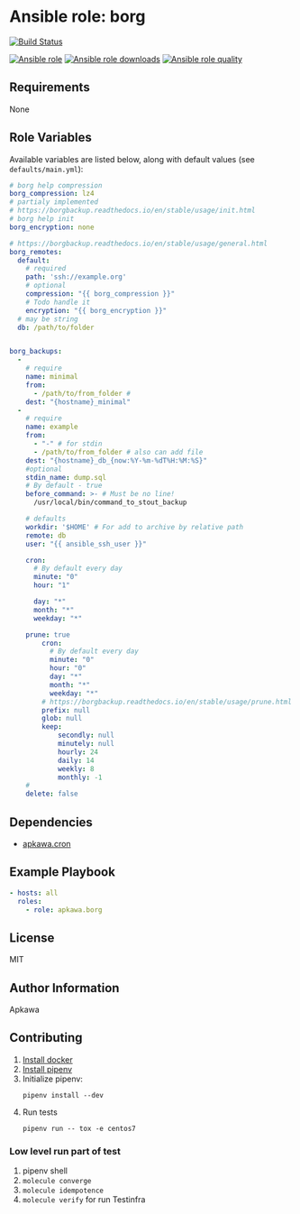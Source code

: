 # Ansible role: borg

[![Build Status](https://travis-ci.org/apkawa/ansible-role-borg.svg?branch=master)](https://travis-ci.org/apkawa/ansible-role-borg)

[![Ansible role](https://img.shields.io/ansible/role/%replace%.svg)](https://galaxy.ansible.com/apkawa/%replace%)
[![Ansible role downloads](https://img.shields.io/ansible/role/d/%replace%.svg)](https://galaxy.ansible.com/apkawa/%replace%)
[![Ansible role quality](https://img.shields.io/ansible/quality/%replace%.svg)](https://galaxy.ansible.com/apkawa/%replace%)



Requirements
------------

None

Role Variables
--------------

Available variables are listed below, along with default values (see `defaults/main.yml`):
```yaml
# borg help compression
borg_compression: lz4
# partialy implemented
# https://borgbackup.readthedocs.io/en/stable/usage/init.html
# borg help init
borg_encryption: none

# https://borgbackup.readthedocs.io/en/stable/usage/general.html
borg_remotes:
  default:
    # required
    path: 'ssh://example.org'
    # optional
    compression: "{{ borg_compression }}"
    # Todo handle it
    encryption: "{{ borg_encryption }}"
  # may be string
  db: /path/to/folder


borg_backups:
  -
    # require
    name: minimal
    from:
      - /path/to/from_folder #
    dest: "{hostname}_minimal"
  -
    # require
    name: example
    from:
      - "-" # for stdin
      - /path/to/from_folder # also can add file
    dest: "{hostname}_db_{now:%Y-%m-%dT%H:%M:%S}"
    #optional
    stdin_name: dump.sql
    # By default - true
    before_command: >- # Must be no line!
      /usr/local/bin/command_to_stout_backup

    # defaults
    workdir: '$HOME' # For add to archive by relative path
    remote: db
    user: "{{ ansible_ssh_user }}"

    cron:
      # By default every day 
      minute: "0"
      hour: "1"

      day: "*"
      month: "*"
      weekday: "*"

    prune: true
        cron:
          # By default every day
          minute: "0"
          hour: "0"
          day: "*"
          month: "*"
          weekday: "*"
        # https://borgbackup.readthedocs.io/en/stable/usage/prune.html
        prefix: null
        glob: null
        keep:
            secondly: null
            minutely: null
            hourly: 24
            daily: 14
            weekly: 8
            monthly: -1
    #
    delete: false
```


Dependencies
------------

- [apkawa.cron](https://galaxy.ansible.com/apkawa/cron)

Example Playbook
----------------

```yaml
- hosts: all
  roles:
    - role: apkawa.borg

```

License
-------

MIT 

Author Information
------------------

Apkawa 


Contributing
------------

1. [Install docker](https://docs.docker.com/install/linux/docker-ce/debian/)
2. [Install pipenv](https://docs.pipenv.org/en/latest/install/#installing-pipenv)
3. Initialize pipenv:
    ```
    pipenv install --dev
    ```
4. Run tests
    ``` 
    pipenv run -- tox -e centos7
    ```

###  Low level run part of test

1. pipenv shell
2. `molecule converge` 
3. `molecule idempotence`
4. `molecule verify` for run Testinfra